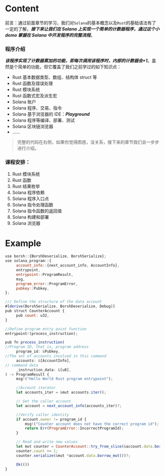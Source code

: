 # Content

前言：通过前面章节的学习，我们对`Solana`的基本概念以及`Rust`的基础语法有了一定的了解，***接下来让我们在 Solana 上实现一个简单的计数器程序，通过这个小 demo 掌握在 Solana 中开发程序的完整流程***。

### 程序介绍

***该程序实现了计数器累加的功能，即每次调用该程序时，内部的计数器会+1***。虽然是个简单的功能，但它覆盖了我们之前学过的如下知识点：

- Rust 基本数据类型、数组、结构体 struct 等
- Rust 函数及错误处理
- Rust 模块系统
- Rust 函数式宏及派生宏
- Solana 账户
- Solana 程序、交易、指令
- Solana 基于浏览器的 IDE：***Playground***
- Solana 程序等编译、部署、测试
- Solana 区块链浏览器
- ……

> 完整的代码在右侧，如果你觉得困惑，没关系，接下来的章节我们会一步步进行介绍。
> 

### 课程安排：

1. Rust 模块系统
2. Rust 函数
3. Rust 结果枚举
4. Solana 程序依赖
5. Solana 程序入口点
6. Solana 指令处理函数
7. Solana 指令函数的返回值
8. Solana 构建和部署
9. Solana 浏览器

# Example

```jsx
use borsh::{BorshDeserialize, BorshSerialize};
use solana_program::{
     account_info::{next_account_info, AccountInfo},
     entrypoint,
     entrypoint::ProgramResult,
     msg,
     program_error::ProgramError,
     pubkey::Pubkey,
};

/// Define the structure of the data account
#[derive(BorshSerialize, BorshDeserialize, Debug)]
pub struct CounterAccount {
     pub count: u32,
}

//Define program entry point function
entrypoint!(process_instruction);

pub fn process_instruction(
//Program ID, that is, program address
     program_id: &Pubkey,
//The set of accounts involved in this command
     accounts: &[AccountInfo],
// command data
     _instruction_data: &[u8],
) -> ProgramResult {
     msg!("Hello World Rust program entrypoint");

     //Account iterator
     let accounts_iter = &mut accounts.iter();

     // Get the caller account
     let account = next_account_info(accounts_iter)?;

     //Verify caller identity
     if account.owner != program_id {
         msg!("Counter account does not have the correct program id");
         return Err(ProgramError::IncorrectProgramId);
     }

     // Read and write new values
     let mut counter = CounterAccount::try_from_slice(&account.data.borrow())?;
     counter.count += 1;
     counter.serialize(&mut *account.data.borrow_mut())?;

     Ok(())
}
```